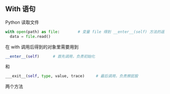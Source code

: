 ## With 语句

Python 读取文件

```python
with open(path) as file:		# 变量 file 得到 __enter__(self) 方法的返回值
  data = file.read()
```

在 with 调用后得到的对象里需要用到

```python
__enter__(self)		 # 首先调用，负责初始化
```

和

```python
___exit__(self, type, value, trace)		# 最后调用，负责擦屁股
```

两个方法